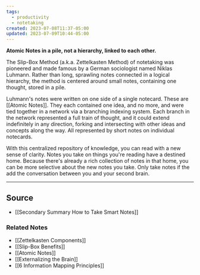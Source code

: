 ```yaml
---
tags:
  - productivity
  - notetaking
created: 2023-07-08T11:37-05:00
updated: 2023-07-09T10:44-05:00
---
```

**Atomic Notes in a pile, not a hierarchy, linked to each other.**

The Slip-Box Method (a.k.a. Zettelkasten Method) of notetaking was pioneered and made famous by a German sociologist named Niklas Luhmann. Rather than long, sprawling notes connected in a logical hierarchy, the method is centered around small notes, containing one thought, stored in a pile.

Luhmann's notes were written on one side of a single notecard. These are [[Atomic Notes]]. They each contained one idea, and no more, and were tied together in a network via a branching indexing system. Each branch in the network represented a full train of thought, and it could extend indefinitely in any direction, forking and intersecting with other ideas and concepts along the way. All represented by short notes on individual notecards. 

With this centralized repository of knowledge, you can read with a new sense of clarity. Notes you take on things you're reading have a destined home. Because there's already a rich collection of notes in that home, you can be more selective about the new notes you take. Only take notes if the add the conversation between you and your second brain.

---

## Source
- [[Secondary Summary How to Take Smart Notes]]

### Related Notes
- [[Zettelkasten Components]]
- [[Slip-Box Benefits]]
- [[Atomic Notes]]
- [[Externalizing the Brain]]
- [[6 Information Mapping Principles]]